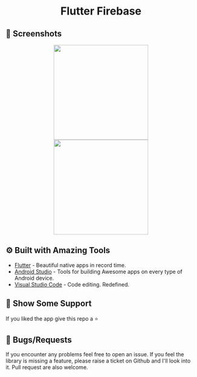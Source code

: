 
<h1 align="center">
  Flutter Firebase
  <br>
</h1>

## 📱 Screenshots #

<p align="center">
  <img src="https://raw.githubusercontent.com/sagarshende23/firebase_flutter/master/Screenshot_20190807_202416.png" width="250" hspace="4">
  <img src="https://raw.githubusercontent.com/sagarshende23/firebase_flutter/master/Screenshot_20190807_202429.png" width="250" hspace="4">
  
</p>


## ⚙️ Built with Amazing Tools
* [Flutter](https://flutter.dev/) - Beautiful native apps in record time.
* [Android Studio](https://developer.android.com/studio/index.html/) - Tools for building Awesome apps on every type of Android device.
* [Visual Studio Code](https://code.visualstudio.com/) - Code editing. Redefined.


## 🤝 Show Some Support #
If you liked the app give this repo a ⭐️ 


## 🐛 Bugs/Requests #
If you encounter any problems feel free to open an issue. If you feel the library is missing a feature, please raise a ticket on Github and I'll look into it. Pull request are also welcome.
